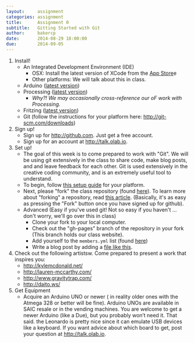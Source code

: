 ```yaml
---
layout:     assignment
categories: assignment
title:      Assignment 0 
subtitle:   Gitting Started with Git
author:     bakercp
date:       2014-08-29 18:00:00
due:        2014-09-05
---
```


1. Install!
	- An Integrated Development Environment (IDE)
		- OSX: Install the latest version of XCode from the [App Store](https://itunes.apple.com/us/app/xcode/id497799835?ls=1&mt=12)e
		- Other platforms: We will talk about this in class.	
	- Arduino ([latest version](http://arduino.cc/en/Main/Software)) 
	- Processing ([latest version](http://processing.org/download/)) 
		- _Why?! We may occasionally cross-reference our oF work with Processing._
	- Fritzing ([latest version](http://fritzing.org/download/)) 
	- Git (follow the instructions for your platform here: http://git-scm.com/downloads)
2. Sign up!
	- Sign up for http://github.com.  Just get a free account.
	- Sign up for an account at http://talk.olab.io.
3. Set up!
	- The goal of this week is to come prepared to work with "Git".  We will be using git extensively in the class to share code, make blog posts, and and leave feedback for each other.  Git is used extensively in the creative coding community, and is an extremely useful tool to understand.
	- To begin, follow [this setup guide](https://help.github.com/articles/set-up-git) for your platform.
	- Next, please "fork" the class repository (found [here](https://github.com/bakercp/ExperimentalMedia2014)).  To learn more about "forking" a repository, read [this article](https://help.github.com/articles/fork-a-repo).  (Basically, it's as easy as pressing the "Fork" button once you have signed up for github).
	- Advanced (Easy if you've used git!  Not so easy if you haven't ... don't worry, we'll go over this in class)
		- Clone your fork to your local computer.
		- Check out the "gh-pages" branch of the repository in your fork (This branch holds our class website).
		- Add yourself to the `members.yml` list (found [here](https://github.com/bakercp/ExperimentalMedia2014/blob/gh-pages/_data/members.yml))
		- Write a blog post by adding a [file like this](https://github.com/bakercp/ExperimentalMedia2014/blob/gh-pages/_posts/2014-01-28-ChristopherBaker.md).
4. Check out the following artistsw.  Come prepared to present a work that inspires you:
	- http://kylemcdonald.net/
	- http://lauren-mccarthy.com/
	- http://www.gravitytrap.com/
	- http://daito.ws/
5. Get Equipment
	- Acquire an Arduino UNO or newer ( in reality older ones with the Atmega 328 or better will be fine).  Arduino UNOs are available in SAIC resale or in the vending machines.  You are welcome to get a newer Arduino (like a Due), but you probably won’t need it.  That said. the Leonardo is pretty nice since it can emulate USB devices like a keyboard.  If you want advice about which board to get, post your question at http://talk.olab.io.


